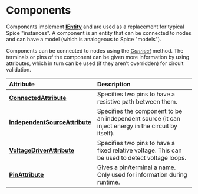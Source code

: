 # Components

Components implement **[IEntity](xref:SpiceSharp.Entities.IEntity)** and are used as a replacement for typical Spice "instances". A component is an entity that can be connected to nodes and can have a model (which is analogeous to Spice "models").

Components can be connected to nodes using the *[Connect](xref:SpiceSharp.Components.IComponent.Connect)* method. The terminals or pins of the component can be given more information by using attributes, which in turn can be used (if they aren't overridden) for circuit validation.

| Attribute | Description |
|:----------|:------------|
| **[ConnectedAttribute](xref:SpiceSharp.Attributes.ConnectedAttribute)** | Specifies two pins to have a resistive path between them. |
| **[IndependentSourceAttribute](xref:SpiceSharp.Attributes.IndependentSourceAttribute)** | Specifies the component to be an independent source (it can inject energy in the circuit by itself). |
| **[VoltageDriverAttribute](xref:SpiceSharp.Attributes.VoltageDriverAttribute)** | Specifies two pins to have a fixed relative voltage. This can be used to detect voltage loops. |
| **[PinAttribute](xref:SpiceSharp.Attributes.PinAttribute)** | Gives a pin/terminal a name. Only used for information during runtime. |